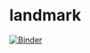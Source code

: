 # landmark



[![Binder](https://mybinder.org/badge_logo.svg)](https://mybinder.org/v2/gh/MKBenjie/landmark.git/main?labpath=app.ipynb)
